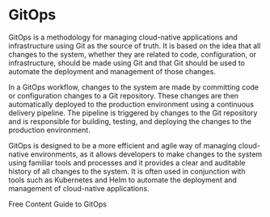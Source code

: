# GitOps

GitOps is a methodology for managing cloud-native applications and infrastructure using Git as the source of truth. It is based on the idea that all changes to the system, whether they are related to code, configuration, or infrastructure, should be made using Git and that Git should be used to automate the deployment and management of those changes.

In a GitOps workflow, changes to the system are made by committing code or configuration changes to a Git repository. These changes are then automatically deployed to the production environment using a continuous delivery pipeline. The pipeline is triggered by changes to the Git repository and is responsible for building, testing, and deploying the changes to the production environment.

GitOps is designed to be a more efficient and agile way of managing cloud-native environments, as it allows developers to make changes to the system using familiar tools and processes and it provides a clear and auditable history of all changes to the system. It is often used in conjunction with tools such as Kubernetes and Helm to automate the deployment and management of cloud-native applications.

<ResourceGroupTitle>Free Content</ResourceGroupTitle>
<BadgeLink colorScheme='yellow' badgeText='Read' href='https://www.weave.works/technologies/gitops/'>Guide to GitOps</BadgeLink>
